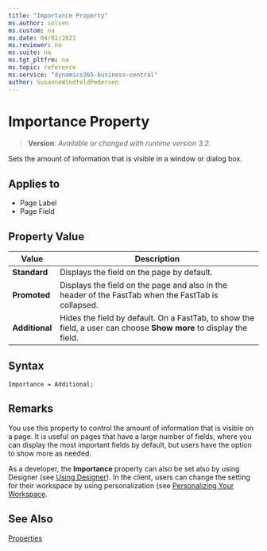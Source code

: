 ```yaml
---
title: "Importance Property"
ms.author: solsen
ms.custom: na
ms.date: 04/01/2021
ms.reviewer: na
ms.suite: na
ms.tgt_pltfrm: na
ms.topic: reference
ms.service: "dynamics365-business-central"
author: SusanneWindfeldPedersen
---
```

[//]: # (START>DO_NOT_EDIT)
[//]: # (IMPORTANT:Do not edit any of the content between here and the END>DO_NOT_EDIT.)
[//]: # (Any modifications should be made in the .xml files in the ModernDev repo.)
# Importance Property
> **Version**: _Available or changed with runtime version 3.2._

Sets the amount of information that is visible in a window or dialog box.

## Applies to
-   Page Label
-   Page Field

## Property Value

|Value|Description|
|-----------|---------------------------------------|
|**Standard**|Displays the field on the page by default.|
|**Promoted**|Displays the field on the page and also in the header of the FastTab when the FastTab is collapsed.|
|**Additional**|Hides the field by default. On a FastTab, to show the field, a user can choose **Show more** to display the field.|

[//]: # (IMPORTANT: END>DO_NOT_EDIT)

## Syntax

```AL
Importance = Additional;
```
  
## Remarks

You use this property to control the amount of information that is visible on a page. It is useful on pages that have a large number of fields, where you can display the most important fields by default, but users have the option to show more as needed.  

As a developer, the **Importance** property can also be set also by using Designer (see [Using Designer](../devenv-inclient-designer.md)). In the client, users can change the setting for their workspace by using personalization (see [Personalizing Your Workspace](/dynamics365/business-central/ui-personalization-user).

## See Also

[Properties](devenv-properties.md)